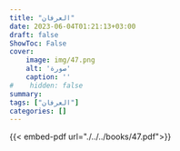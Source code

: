 ```yaml
---
title: "العرفان"
date: 2023-06-04T01:21:13+03:00
draft: false
ShowToc: False
cover:
    image: img/47.png
    alt: 'صورة'
    caption: ''
#    hidden: false
summary: 
tags: ["العرفان"]
categories: []
---
```

{{< embed-pdf url="./../../books/47.pdf">}} 


